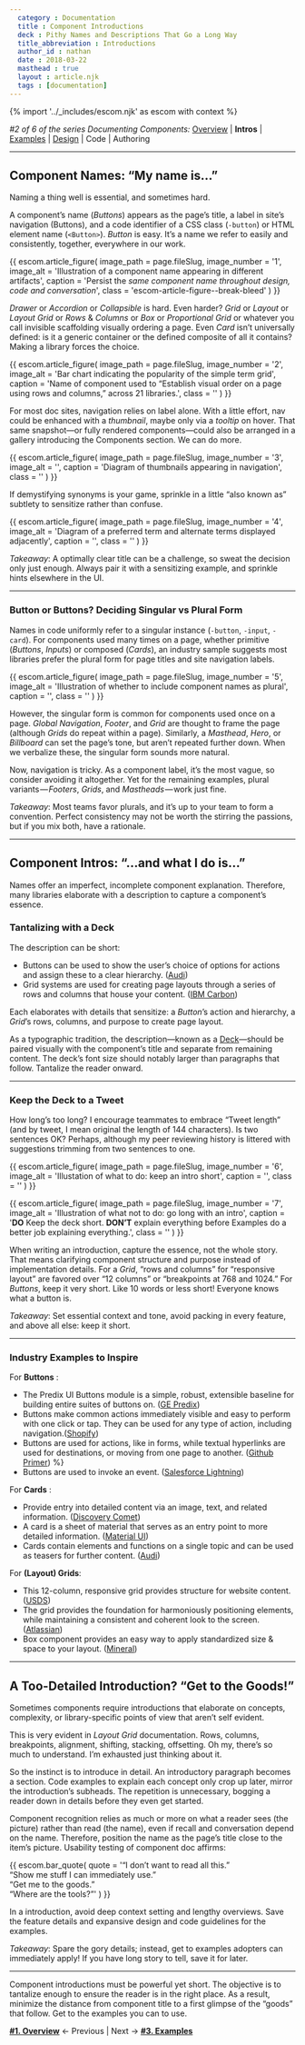 ```yaml
---
  category : Documentation
  title : Component Introductions
  deck : Pithy Names and Descriptions That Go a Long Way
  title_abbreviation : Introductions
  author_id : nathan
  date : 2018-03-22
  masthead : true
  layout : article.njk
  tags : [documentation]
---
```


{% import '../_includes/escom.njk' as escom with context %}

_#2 of 6 of the series Documenting Components:_
[Overview](/articles/documenting-components) | **Intros** | [Examples](/articles/component-examples) | [Design](/articles/component-design-guidelines) | Code | Authoring

---

## Component Names: “My name is…”

Naming a thing well is essential, and sometimes hard.

A component’s name (_Buttons_) appears as the page’s title, a label in site’s navigation (Buttons), and a code identifier of a CSS class (`-button`) or HTML element name (`<Button>`). _Button_ is easy. It’s a name we refer to easily and consistently, together, everywhere in our work.

{{ escom.article_figure(
      image_path = page.fileSlug,
      image_number = '1',
      image_alt = 'Illustration of a component name appearing in different artifacts',
      caption = 'Persist the <em>same component name throughout design, code and conversation</em>',
      class = 'escom-article-figure--break-bleed'
  ) }}

_Drawer_ or _Accordion_ or _Collapsible_ is hard. Even harder? _Grid_ or _Layout_ or _Layout Grid_ or _Rows_ & _Columns_ or _Box_ or _Proportional Grid_ or whatever you call invisible scaffolding visually ordering a page. Even _Card_ isn’t universally defined: is it a generic container or the defined composite of all it contains? Making a library forces the choice.

{{ escom.article_figure(
      image_path = page.fileSlug,
      image_number = '2',
      image_alt = 'Bar chart indicating the popularity of the simple term grid',
      caption = 'Name of component used to “Establish visual order on a page using rows and columns,” across 21 libraries.',
      class = ''
  ) }}

For most doc sites, navigation relies on label alone. With a little effort, nav could be enhanced with a _thumbnail_, maybe only via a _tooltip_ on hover. That same snapshot—or fully rendered components—could also be arranged in a gallery introducing the Components section. We can do more.

{{ escom.article_figure(
      image_path = page.fileSlug,
      image_number = '3',
      image_alt = '',
      caption = 'Diagram of thumbnails appearing in navigation',
      class = ''
  ) }}

If demystifying synonyms is your game, sprinkle in a little “also known as” subtlety to sensitize rather than confuse.

{{ escom.article_figure(
      image_path = page.fileSlug,
      image_number = '4',
      image_alt = 'Diagram of a preferred term and alternate terms displayed adjacently',
      caption = '',
      class = ''
  ) }}

_Takeaway_: A optimally clear title can be a challenge, so sweat the decision only just enough. Always pair it with a sensitizing example, and sprinkle hints elsewhere in the UI.

---

### Button or Buttons? Deciding Singular vs Plural Form

Names in code uniformly refer to a singular instance (`-button`, `-input`, `-card`). For components used many times on a page, whether primitive (_Buttons_, _Inputs_) or composed (_Cards_), an industry sample suggests most libraries prefer the plural form for page titles and site navigation labels.

{{ escom.article_figure(
      image_path = page.fileSlug,
      image_number = '5',
      image_alt = 'Illustration of whether to include component names as plural',
      caption = '',
      class = ''
  ) }}

However, the singular form is common for components used once on a page. _Global Navigation_, _Footer_, and _Grid_ are thought to frame the page (although _Grids_ do repeat within a page). Similarly, a _Masthead_, _Hero_, or _Billboard_ can set the page’s tone, but aren’t repeated further down. When we verbalize these, the singular form sounds more natural.

Now, navigation is tricky. As a component label, it’s the most vague, so consider avoiding it altogether. Yet for the remaining examples, plural variants — *Footers*, _Grids_, and *Mastheads* — work just fine.

_Takeaway_: Most teams favor plurals, and it’s up to your team to form a convention. Perfect consistency may not be worth the stirring the passions, but if you mix both, have a rationale.

---

## Component Intros: “…and what I do is…”

Names offer an imperfect, incomplete component explanation. Therefore, many libraries elaborate with a description to capture a component’s essence.

### Tantalizing with a Deck

The description can be short:

- Buttons can be used to show the user’s choice of options for actions and assign these to a clear hierarchy. (<a href="http://www.audi.com/ci/en/guides/user-interface/components/buttons.html" rel="nofollow noopener" target="_blank">Audi</a>)
- Grid systems are used for creating page layouts through a series of rows and columns that house your content. (<a href="http://carbondesignsystem.com/style/grid/design" rel="nofollow noopener" target="_blank">IBM Carbon</a>)

Each elaborates with details that sensitize: a _Button_’s action and hierarchy, a _Grid_’s rows, columns, and purpose to create page layout.

As a typographic tradition, the description—known as a [Deck](https://www.thoughtco.com/what-is-an-article-deck-1078014)—should be paired visually with the component’s title and separate from remaining content. The deck’s font size should notably larger than paragraphs that follow. Tantalize the reader onward.

---

### Keep the Deck to a Tweet

How long’s too long? I encourage teammates to embrace “Tweet length” (and by tweet, I mean original the length of 144 characters). Is two sentences OK? Perhaps, although my peer reviewing history is littered with suggestions trimming from two sentences to one.

{{ escom.article_figure(
      image_path = page.fileSlug,
      image_number = '6',
      image_alt = 'Illustation of what to do: keep an intro short',
      caption = '',
      class = ''
  ) }}

{{ escom.article_figure(
      image_path = page.fileSlug,
      image_number = '7',
      image_alt = 'Illustration of what not to do: go long with an intro',
      caption = '<strong>DO</strong> Keep the deck short. <strong>DON’T</strong> explain everything before Examples do a better job explaining everything.',
      class = ''
  ) }}

When writing an introduction, capture the essence, not the whole story. That means clarifying component structure and purpose instead of implementation details. For a _Grid_, “rows and columns” for “responsive layout” are favored over “12 columns” or “breakpoints at 768 and 1024.” For _Buttons_, keep it very short. Like 10 words or less short! Everyone knows what a button is.

_Takeaway_: Set essential context and tone, avoid packing in every feature, and above all else: keep it short.

---

### Industry Examples to Inspire

For **Buttons** :

- The Predix UI Buttons module is a simple, robust, extensible baseline for building entire suites of buttons on. (<a href="https://designsystem.morningstar.com/components/buttons.html" rel="nofollow noopener" target="_blank">GE Predix</a>)
- Buttons make common actions immediately visible and easy to perform with one click or tap. They can be used for any type of action, including navigation.(<a href="https://polaris.shopify.com/components/actions/button#navigation" rel="nofollow noopener" target="_blank">Shopify</a>)
- Buttons are used for actions, like in forms, while textual hyperlinks are used for destinations, or moving from one page to another. (<a href="https://github.com/primer/primer/tree/master/modules/primer-buttons" rel="nofollow noopener" target="_blank">Github Primer</a>) %}
- Buttons are used to invoke an event. (<a href="http://Buttons%20are%20used%20to%20invoke%20an%20event" rel="nofollow noopener" target="_blank">Salesforce Lightning</a>)

For **Cards** :

- Provide entry into detailed content via an image, text, and related information. (<a href="https://comet.discoveryeducation.com/components/cards.html" rel="nofollow noopener" target="_blank">Discovery Comet</a>)
- A card is a sheet of material that serves as an entry point to more detailed information. (<a href="https://material-ui-next.com/demos/cards/" rel="nofollow noopener" target="_blank">Material UI</a>)
- Cards contain elements and functions on a single topic and can be used as teasers for further content. (<a href="http://www.audi.com/ci/en/guides/user-interface/components/card.html" rel="nofollow noopener" target="_blank">Audi</a>)

For **(Layout) Grids**:

- This 12-column, responsive grid provides structure for website content. (<a href="https://designsystem.digital.gov/components/grids/" rel="nofollow noopener" target="_blank">USDS</a>)
- The grid provides the foundation for harmoniously positioning elements, while maintaining a consistent and coherent look to the screen. (<a href="https://atlassian.design/guidelines/product/foundations/grid" rel="nofollow noopener" target="_blank">Atlassian</a>)
- Box component provides an easy way to apply standardized size &amp; space to your layout. (<a href="http://mineral-ui.com/components/box/" rel="nofollow noopener" target="_blank">Mineral</a>)

---

## A Too-Detailed Introduction? “Get to the Goods!”

Sometimes components require introductions that elaborate on concepts, complexity, or library-specific points of view that aren’t self evident.

This is very evident in _Layout Grid_ documentation. Rows, columns, breakpoints, alignment, shifting, stacking, offsetting. Oh my, there’s so much to understand. I’m exhausted just thinking about it.

So the instinct is to introduce in detail. An introductory paragraph becomes a section. Code examples to explain each concept only crop up later, mirror the introduction’s subheads. The repetition is unnecessary, bogging a reader down in details before they even get started.

Component recognition relies as much or more on what a reader sees (the picture) rather than read (the name), even if recall and conversation depend on the name. Therefore, position the name as the page’s title close to the item’s picture. Usability testing of component doc affirms:

{{ escom.bar_quote(
      quote = '“I don’t want to read all this.”<br>“Show me stuff I can immediately use.”<br>“Get me to the goods.”<br>“Where are the tools?”'
  ) }}

In a introduction, avoid deep context setting and lengthy overviews. Save the feature details and expansive design and code guidelines for the examples.

_Takeaway_: Spare the gory details; instead, get to examples adopters can immediately apply! If you have long story to tell, save it for later.

---

Component introductions must be powerful yet short. The objective is to tantalize enough to ensure the reader is in the right place. As a result, minimize the distance from component title to a first glimpse of the “goods” that follow. Get to the examples you can to use.

[**#1. Overview**](/articles/documenting-components) ← Previous | Next → [**#3. Examples**](/articles/component-examples)
